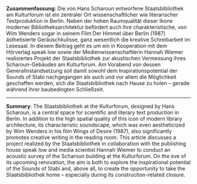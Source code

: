 **Zusammenfassung**: Die von Hans Scharoun entworfene Staatsbibliothek am Kulturforum ist ein zentraler Ort wissenschaftlicher wie literarischer Textproduktion in Berlin. Neben der hohen Raumqualität dieser Ikone moderner Bibliotheksarchitektur befördert auch ihre charakteristische, von Wim Wenders sogar in seinem Film Der Himmel über Berlin (1987) ästhetisierte Geräuschkulisse, ganz wesentlich die kreative Schreibarbeit im Lesesaal.
In diesem Beitrag geht es um ein in Kooperation mit dem Hörverlag speak low sowie der Medienwissenschaftlerin Hannah Wiemer realisiertes Projekt der Staatsbibliothek zur akustischen Vermessung ihres Scharoun-Gebäudes am Kulturforum. Am Vorabend von dessen Generalinstandsetzung soll damit sowohl dem Inspirationspotential der Sounds of Stabi nachgegangen als auch und vor allem die Möglichkeit geschaffen werden, sich die Staatsbibliothek nach Hause zu holen – gerade während ihrer baubedingten Schließzeit.

---

**Summary**: The Staatsbibliothek at the Kulturforum, designed by Hans Scharoun, is a central space for scientific and literary text production in Berlin. In addition to the high spatial quality of this icon of modern library architecture, its characteristic soundscape, which was even aestheticized by Wim Wenders in his film Wings of Desire (1987), also significantly promotes creative writing in the reading room.
This article discusses a project realized by the Staatsbibliothek in collaboration with the publishing house speak low and media scientist Hannah Wiemer to conduct an acoustic survey of the Scharoun building at the Kulturforum. On the eve of its upcoming renovation, the aim is both to explore the inspirational potential of the Sounds of Stabi and, above all, to create the opportunity to take the Staatsbibliothek home – especially during its construction-related closure.

